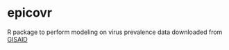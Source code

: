 # epicovr

R package to perform modeling on virus prevalence data downloaded from [GISAID](https://www.gisaid.org)
